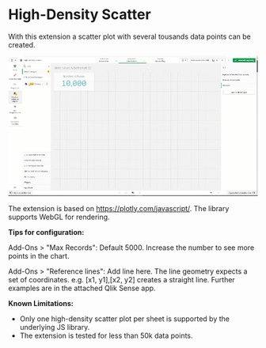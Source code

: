 # High-Density Scatter

With this extension a scatter plot with several tousands data points can be created. 


![High-Density-Scatter.gif](demo/HighDensityScatter.gif)

The extension is based on https://plotly.com/javascript/.
The library supports WebGL for rendering.


**Tips for configuration:**

Add-Ons > "Max Records": Default 5000. Increase the number to see more points in the chart.

Add-Ons > "Reference lines": Add line here. The line geometry expects a set of coordinates.
	e.g. [x1, y1],[x2, y2] creates a straight line. Further  examples are in the attached Qlik Sense app.  





**Known Limitations:**
- Only one high-density scatter plot per sheet is supported by the underlying JS library.
- The extension is tested for less than 50k data points.
